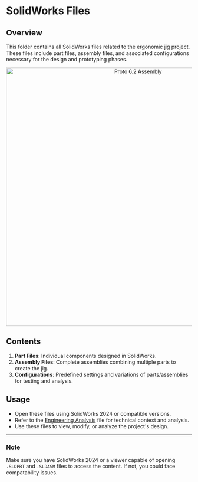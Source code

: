 # SolidWorks Files

## Overview

This folder contains all SolidWorks files related to the ergonomic jig project. These files include part files, assembly files, and associated configurations necessary for the design and prototyping phases.

<p align="center">
  <img src="https://github.com/user-attachments/assets/e8967c37-e799-4ce9-b9a0-60272fb84325" alt="Proto 6.2 Assembly" width="700">
</p>

## Contents

1. **Part Files**: Individual components designed in SolidWorks.
2. **Assembly Files**: Complete assemblies combining multiple parts to create the jig.
3. **Configurations**: Predefined settings and variations of parts/assemblies for testing and analysis.

## Usage

- Open these files using SolidWorks 2024 or compatible versions.
- Refer to the [Engineering Analysis](../EngineeringAnalysis.md) file for technical context and analysis.
- Use these files to view, modify, or analyze the project's design.

---

### Note
Make sure you have SolidWorks 2024 or a viewer capable of opening `.SLDPRT` and `.SLDASM` files to access the content. If not, you could face compatability issues.

